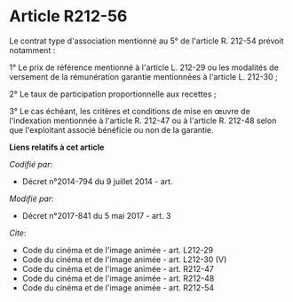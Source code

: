 # Article R212-56

Le contrat type d'association mentionné au 5° de l'article R. 212-54 prévoit notamment : 

1° Le prix de référence mentionné à l'article L. 212-29 ou les modalités de versement de la rémunération garantie mentionnées
à l'article L. 212-30 ; 

2° Le taux de participation proportionnelle aux recettes ; 

3° Le cas échéant, les critères et conditions de mise en œuvre de l'indexation mentionnée à l'article R. 212-47 ou à
l'article R. 212-48 selon que l'exploitant associé bénéficie ou non de la garantie.

**Liens relatifs à cet article**

_Codifié par_:

  - Décret n°2014-794 du 9 juillet 2014 - art.

_Modifié par_:

  - Décret n°2017-841 du 5 mai 2017 - art. 3

_Cite_:

  - Code du cinéma et de l'image animée - art. L212-29
  - Code du cinéma et de l'image animée - art. L212-30 (V)
  - Code du cinéma et de l'image animée - art. R212-47
  - Code du cinéma et de l'image animée - art. R212-48
  - Code du cinéma et de l'image animée - art. R212-54
